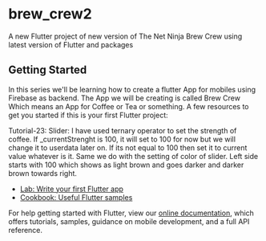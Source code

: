 # brew_crew2

A new Flutter project of new version of The Net Ninja Brew Crew using latest version of Flutter and packages

## Getting Started

In this series we'll be learning how to create a flutter App for mobiles using Firebase as backend. The App we will be creating is called Brew Crew Which means an App for Coffee or Tea or something.
A few resources to get you started if this is your first Flutter project:


Tutorial-23:
Slider:
I have used ternary operator to set the strength of coffee. If _currentStrenght is 100, it will set to 100 for now but we will change it to userdata later on. If its not equal to 100 then set it to current value whatever is it. Same we do with the setting of color of slider. Left side starts with 100 which shows as light brown and goes darker and darker brown towards right.

- [Lab: Write your first Flutter app](https://flutter.dev/docs/get-started/codelab)
- [Cookbook: Useful Flutter samples](https://flutter.dev/docs/cookbook)

For help getting started with Flutter, view our
[online documentation](https://flutter.dev/docs), which offers tutorials,
samples, guidance on mobile development, and a full API reference.
